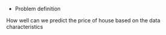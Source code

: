  * Problem definition
 
How well can we predict the price of house based on the data  characteristics

